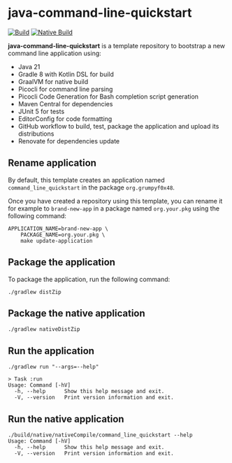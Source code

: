 # java-command-line-quickstart

[![Build](https://github.com/grumpyf0x48/java-command-line-quickstart/actions/workflows/build.yml/badge.svg)](https://github.com/grumpyf0x48/java-command-line-quickstart/actions/workflows/build.yml)
[![Native Build](https://github.com/grumpyf0x48/java-command-line-quickstart/actions/workflows/native_build.yml/badge.svg)](https://github.com/grumpyf0x48/java-command-line-quickstart/actions/workflows/native_build.yml)

**java-command-line-quickstart** is a template repository to bootstrap a new command line application using:

- Java 21
- Gradle 8 with Kotlin DSL for build
- GraalVM for native build
- Picocli for command line parsing
- Picocli Code Generation for Bash completion script generation
- Maven Central for dependencies
- JUnit 5 for tests
- EditorConfig for code formatting
- GitHub workflow to build, test, package the application and upload its distributions
- Renovate for dependencies update

## Rename application

By default, this template creates an application named `command_line_quickstart` in the package `org.grumpyf0x48`.

Once you have created a repository using this template, you can rename it for example to `brand-new-app` in a package named `org.your.pkg` using the following command:

```shell
APPLICATION_NAME=brand-new-app \
    PACKAGE_NAME=org.your.pkg \
    make update-application
```

## Package the application

To package the application, run the following command:

```shell
./gradlew distZip
```

## Package the native application

```shell
./gradlew nativeDistZip
```

## Run the application

```shell
./gradlew run "--args=--help"

> Task :run
Usage: Command [-hV]
  -h, --help      Show this help message and exit.
  -V, --version   Print version information and exit.
```

## Run the native application

```shell
./build/native/nativeCompile/command_line_quickstart --help
Usage: Command [-hV]
  -h, --help      Show this help message and exit.
  -V, --version   Print version information and exit.
```
